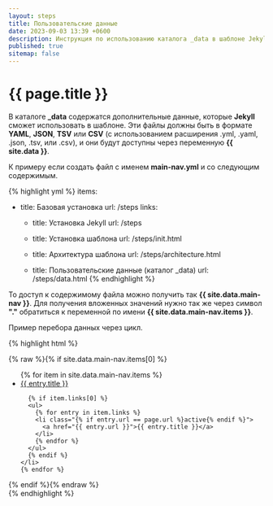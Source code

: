 ```yaml
---
layout: steps
title: Пользовательские данные
date: 2023-09-03 13:39 +0600
description: Инструкция по использованию каталога _data в шаблоне Jekyll.
published: true
sitemap: false
---
```


# {{ page.title }}

В каталоге **_data** содержатся дополнительные данные, которые **Jekyll** сможет использовать в шаблоне. Эти файлы должны быть в формате **YAML**, **JSON**, **TSV** или **CSV** (с использованием расширения .yml, .yaml, .json, .tsv, или .csv), и они будут доступны через переменную **\{\{ site.data \}\}**.

К примеру если создать файл с именем **main-nav.yml** и со следующим содержимым.

{% highlight yml %}
items:
  - title: Базовая установка
    url: /steps
    links:
    - title: Установка Jekyll
      url: /steps
    - title: Установка шаблона
      url: /steps/init.html
  
    - title: Архитектура шаблона
      url: /steps/architecture.html
  
    - title: Пользовательские данные (каталог _data)
      url: /steps/data.html
{% endhighlight %}

То доступ к содержимому файла можно получить так **\{\{ site.data.main-nav \}\}**. Для получения вложенных значений нужно так же через символ **"."** обратиться к переменной по имени **\{\{ site.data.main-nav.items \}\}**.

Пример перебора данных через цикл.

{% highlight html %}
<nav>
  {% raw %}{% if site.data.main-nav.items[0] %}
  <ul>
    {% for item in site.data.main-nav.items %}
    <li class="{% if entry.url == page.url %}active{% endif %}">
      <a href="{{ entry.url }}">{{ entry.title }}</a>
      
      {% if item.links[0] %}
      <ul>
        {% for entry in item.links %}
        <li class="{% if entry.url == page.url %}active{% endif %}">
          <a href="{{ entry.url }}">{{ entry.title }}</a>
        </li>
        {% endfor %}
      </ul>
      {% endif %}
    </li>
    {% endfor %}
  </ul>
  {% endif %}{% endraw %}
</nav> 
{% endhighlight %}



